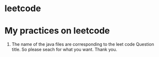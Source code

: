 leetcode
========

My practices on leetcode
========================

1. The name of the java files are corresponding to the leet code Question title. So please seach for what you want. Thank you.
